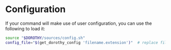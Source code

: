 # Configuration

If your command will make use of user configuration, you can use the following to load it:

```bash
source "$DOROTHY/sources/config.sh"
config_file="$(get_dorothy_config 'filename.extension')"  # replace filename.extension with what will be sourced
```
